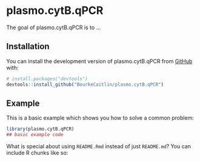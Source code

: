 
<!-- README.md is generated from README.Rmd. Please edit that file -->

# plasmo.cytB.qPCR

<!-- badges: start -->
<!-- badges: end -->

The goal of plasmo.cytB.qPCR is to …

## Installation

You can install the development version of plasmo.cytB.qPCR from
[GitHub](https://github.com/) with:

``` r
# install.packages("devtools")
devtools::install_github("BourkeCaitlin/plasmo.cytB.qPCR")
```

## Example

This is a basic example which shows you how to solve a common problem:

``` r
library(plasmo.cytB.qPCR)
## basic example code
```

What is special about using `README.Rmd` instead of just `README.md`?
You can include R chunks like so:

